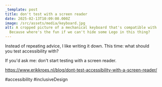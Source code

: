 ```yaml
---
_template: post
title: don't test with a screen reader
date: 2025-02-13T10:09:00.000Z
image: /src/assets/media/keyboard.jpg
alt: A cropped picture of a mechanical keyboard that's compatible with Lego.
  Because where's the fun if we can't hide some Lego in this thing?
---
```

Instead of repeating advice, I like writing it down. This time: what should you test accessibility with?

If you'd ask me: don't start testing with a screen reader.

https://www.erikkroes.nl/blog/dont-test-accessibility-with-a-screen-reader/

#accessibility #inclusiveDesign
